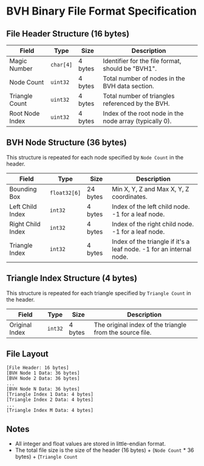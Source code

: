 # BVH Binary File Format Specification

## File Header Structure (16 bytes)

| Field | Type | Size | Description |
|---|---|---|---|
| Magic Number | `char[4]` | 4 bytes | Identifier for the file format, should be "BVH1". |
| Node Count | `uint32` | 4 bytes | Total number of nodes in the BVH data section. |
| Triangle Count | `uint32` | 4 bytes | Total number of triangles referenced by the BVH. |
| Root Node Index | `uint32` | 4 bytes | Index of the root node in the node array (typically 0). |

## BVH Node Structure (36 bytes)

This structure is repeated for each node specified by `Node Count` in the header.

| Field | Type | Size | Description |
|---|---|---|---|
| Bounding Box | `float32[6]` | 24 bytes | Min X, Y, Z and Max X, Y, Z coordinates. |
| Left Child Index | `int32` | 4 bytes | Index of the left child node. -1 for a leaf node. |
| Right Child Index | `int32` | 4 bytes | Index of the right child node. -1 for a leaf node. |
| Triangle Index | `int32` | 4 bytes | Index of the triangle if it's a leaf node. -1 for an internal node. |

## Triangle Index Structure (4 bytes)

This structure is repeated for each triangle specified by `Triangle Count` in the header.

| Field | Type | Size | Description |
|---|---|---|---|
| Original Index | `int32` | 4 bytes | The original index of the triangle from the source file. |

## File Layout

```
[File Header: 16 bytes]
[BVH Node 1 Data: 36 bytes]
[BVH Node 2 Data: 36 bytes]
...
[BVH Node N Data: 36 bytes]
[Triangle Index 1 Data: 4 bytes]
[Triangle Index 2 Data: 4 bytes]
...
[Triangle Index M Data: 4 bytes]
```

## Notes

- All integer and float values are stored in little-endian format.
- The total file size is the size of the header (16 bytes) + (`Node Count` * 36 bytes) + (`Triangle Count`